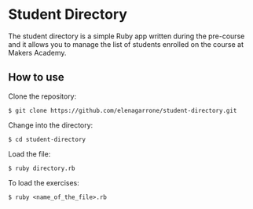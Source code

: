 Student Directory
=================

The student directory is a simple Ruby app written during the pre-course and it allows you to manage the list of students enrolled on the course at Makers Academy.

How to use
----------

Clone the repository:
```shell
$ git clone https://github.com/elenagarrone/student-directory.git
```
Change into the directory:
```shell
$ cd student-directory
```
Load the file:
```shell
$ ruby directory.rb
```
To load the exercises:
```shell
$ ruby <name_of_the_file>.rb
```
